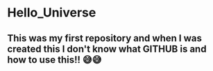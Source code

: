 # Hello_Universe

## This was my first repository and when I was created this I don't know what GITHUB is and how to use this!! 😅😅


<!-- 
<!DOCTYPE html>
<html lang="en">
<head>
    <meta charset="UTF-8">
    <meta http-equiv="X-UA-Compatible" content="IE=edge">
    <meta name="viewport" content="width=device-width, initial-scale=1.0">
    <title>Document</title>
    
</head>
<body style="font-family: 'Satisfy', cursive;line-height: 1.4;text-align: center;background: url(https://images.unsplash.com/photo-1536060316316-2466bda904f1?ixid=MnwxMjA3fDB8MHxwaG90by1wYWdlfHx8fGVufDB8fHx8&ixlib=rb-1.2.1&auto=format&fit=crop&w=800&q=80) no-repeat center center/cover;color: white;height: 100vh;"><div class="cont" style="display: flex;flex-direction: column;align-items: center;justify-content: center;height: 100%;padding: 2rem;background-color: rgba(0, 0, 0, 0.5);">
    <h1 style="font-size: 3.9rem;padding-bottom: 2rem;">welcome To Email Template provider</h1>
    <p style="font-size: 1.5rem;font-family: Arial, Helvetica, sans-serif;padding: 0 3rem 0.5rem 3rem;">we will provide email template for you and your company. Email template makes your email more promotional and effective. Our service is free of cost for first time. so make your email template from us and increase your business.</p>
    <p class="name" style="font-size: 1.5rem;font-family: Arial, Helvetica, sans-serif;padding: 0 3rem 0.5rem 3rem;"><h5 style="font-size: 2rem;padding-bottom: 6rem;">- Obaydullah</h5></p>
    <h3 style="font-size: 2.5rem;padding-bottom: 1.5rem;">Contact Us</h3>
    <ul style="font-size: 1.5rem;list-style: none;font-family: 'Lucida Sans', 'Lucida Sans Regular', 'Lucida Grande', 'Lucida Sans Unicode', Geneva, Verdana, sans-serif;">
        <li><h4 style="font-size: 1.9rem;">Template Provider</h4></li>
        <li>Phone : 016969696969</li>
        <li>Mail : contact@fuckyou.com</li>
    </ul></div>
</body>
</html>
